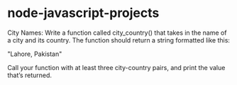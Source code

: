 # node-javascript-projects

City Names: Write a function called city_country() that takes in the name of a city and its country. The function should return a string formatted like this:

"Lahore, Pakistan"

Call your function with at least three city-country pairs, and print the value that’s returned.
